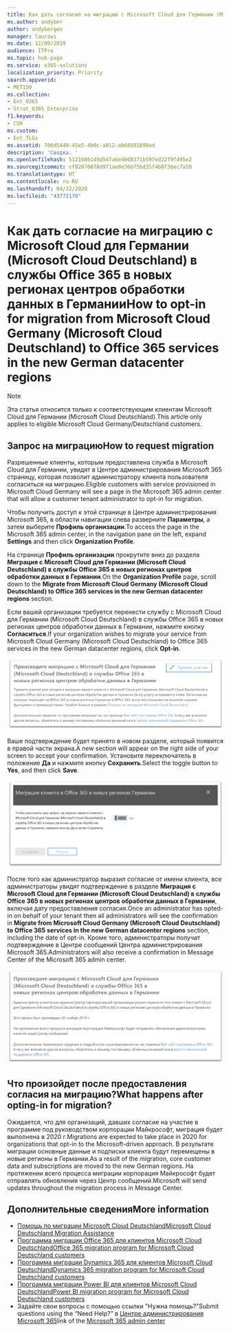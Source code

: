```yaml
---
title: Как дать согласие на миграцию с Microsoft Cloud для Германии (Microsoft Cloud Deutschland) в службы Office 365 в новых регионах центров обработки данных в Германии
ms.author: andyber
author: andybergen
manager: laurawi
ms.date: 12/09/2019
audience: ITPro
ms.topic: hub-page
ms.service: o365-solutions
localization_priority: Priority
search.appverid:
- MET150
ms.collection:
- Ent_O365
- Strat_O365_Enterprise
f1.keywords:
- CSH
ms.custom:
- Ent_TLGs
ms.assetid: 706d5449-45e5-4b0c-a012-ab60501899ad
description: 'Сводка. '
ms.openlocfilehash: 5121686149d547a6e4068371b597ed22f9f495e2
ms.sourcegitcommit: cf92870078d971ae8e36b75bd35f4b8f36ec7a50
ms.translationtype: HT
ms.contentlocale: ru-RU
ms.lasthandoff: 04/22/2020
ms.locfileid: "43772170"
---
```

# <a name="how-to-opt-in-for-migration-from-microsoft-cloud-germany-microsoft-cloud-deutschland-to-office-365-services-in-the-new-german-datacenter-regions"></a><span data-ttu-id="0a946-103">Как дать согласие на миграцию с Microsoft Cloud для Германии (Microsoft Cloud Deutschland) в службы Office 365 в новых регионах центров обработки данных в Германии</span><span class="sxs-lookup"><span data-stu-id="0a946-103">How to opt-in for migration from Microsoft Cloud Germany (Microsoft Cloud Deutschland) to Office 365 services in the new German datacenter regions</span></span>

>[!Note]
><span data-ttu-id="0a946-104">Эта статья относится только к соответствующим клиентам Microsoft Cloud для Германии (Microsoft Cloud Deutschland).</span><span class="sxs-lookup"><span data-stu-id="0a946-104">This article only applies to eligible Microsoft Cloud Germany/Deutschland customers.</span></span>
>

## <a name="how-to-request-migration"></a><span data-ttu-id="0a946-105">Запрос на миграцию</span><span class="sxs-lookup"><span data-stu-id="0a946-105">How to request migration</span></span>

<span data-ttu-id="0a946-106">Разрешенные клиенты, которым предоставлена служба в Microsoft Cloud для Германии, увидят в Центре администрирования Microsoft 365 страницу, которая позволит администратору клиента пользователя согласиться на миграцию.</span><span class="sxs-lookup"><span data-stu-id="0a946-106">Eligible customers with service provisioned in Microsoft Cloud Germany will see a page in the Microsoft 365 admin center that will allow a customer tenant administrator to opt-in for migration.</span></span>

<span data-ttu-id="0a946-107">Чтобы получить доступ к этой странице в Центре администрирования Microsoft 365, в области навигации слева разверните **Параметры**, а затем выберите **Профиль организации**.</span><span class="sxs-lookup"><span data-stu-id="0a946-107">To access the page in the Microsoft 365 admin center, in the navigation pane on the left, expand **Settings** and then click **Organization Profile**.</span></span>

<span data-ttu-id="0a946-108">На странице **Профиль организации** прокрутите вниз до раздела **Миграция с Microsoft Cloud для Германии (Microsoft Cloud Deutschland) в службы Office 365 в новых регионах центров обработки данных в Германии**.</span><span class="sxs-lookup"><span data-stu-id="0a946-108">On the **Organization Profile** page, scroll down to the **Migrate from Microsoft Cloud Germany (Microsoft Cloud Deutschland) to Office 365 services in the new German datacenter regions** section.</span></span>

<span data-ttu-id="0a946-109">Если вашей организации требуется перенести службу с Microsoft Cloud для Германии (Microsoft Cloud Deutschland) в службы Office 365 в новых регионах центров обработки данных в Германии, нажмите кнопку **Согласиться**.</span><span class="sxs-lookup"><span data-stu-id="0a946-109">If your organization wishes to migrate your service from Microsoft Cloud Germany (Microsoft Cloud Deutschland) to Office 365 services in the new German datacenter regions, click **Opt-in**.</span></span>
 
![Предоставление согласия](./media/ms-cloud-germany-migration-opt-in/tenant-migration.png)

<span data-ttu-id="0a946-111">Ваше подтверждение будет принято в новом разделе, который появится в правой части экрана.</span><span class="sxs-lookup"><span data-stu-id="0a946-111">A new section will appear on the right side of your screen to accept your confirmation.</span></span> <span data-ttu-id="0a946-112">Установите переключатель в положение **Да** и нажмите кнопку **Сохранить**.</span><span class="sxs-lookup"><span data-stu-id="0a946-112">Select the toggle button to **Yes**, and then click **Save**.</span></span>
 
![Принятие согласия](./media/ms-cloud-germany-migration-opt-in/tenant-migration-new-regions.png)

<span data-ttu-id="0a946-114">После того как администратор выразил согласие от имени клиента, все администраторы увидят подтверждение в разделе **Миграция с Microsoft Cloud для Германии (Microsoft Cloud Deutschland) в службы Office 365 в новых регионах центров обработки данных в Германии**, включая дату предоставления согласия.</span><span class="sxs-lookup"><span data-stu-id="0a946-114">Once an administrator has opted-in on behalf of your tenant then all administrators will see the confirmation in **Migrate from Microsoft Cloud Germany (Microsoft Cloud Deutschland) to Office 365 services in the new German datacenter regions** section, including the date of opt-in.</span></span> <span data-ttu-id="0a946-115">Кроме того, администраторы получат подтверждение в Центре сообщений Центра администрирования Microsoft 365.</span><span class="sxs-lookup"><span data-stu-id="0a946-115">Administrators will also receive a confirmation in Message Center of the Microsoft 365 admin center.</span></span> 
 
![Подтверждение согласия](./media/ms-cloud-germany-migration-opt-in/tenant-migration2.png)

## <a name="what-happens-after-opting-in-for-migration"></a><span data-ttu-id="0a946-117">Что произойдет после предоставления согласия на миграцию?</span><span class="sxs-lookup"><span data-stu-id="0a946-117">What happens after opting-in for migration?</span></span>

<span data-ttu-id="0a946-118">Ожидается, что для организаций, давших согласие на участие в программе под руководством корпорации Майкрософт, миграция будет выполнена в 2020 г.</span><span class="sxs-lookup"><span data-stu-id="0a946-118">Migrations are expected to take place in 2020 for organizations that opt-in to the Microsoft-driven approach.</span></span>  <span data-ttu-id="0a946-119">В результате миграции основные данные и подписки клиента будут перемещены в новые регионы в Германии.</span><span class="sxs-lookup"><span data-stu-id="0a946-119">As a result of the migration, core customer data and subscriptions are moved to the new German regions.</span></span>  <span data-ttu-id="0a946-120">На протяжении всего процесса миграции корпорация Майкрософт будет отправлять обновления через Центр сообщений.</span><span class="sxs-lookup"><span data-stu-id="0a946-120">Microsoft will send updates throughout the migration process in Message Center.</span></span>

## <a name="more-information"></a><span data-ttu-id="0a946-121">Дополнительные сведения</span><span class="sxs-lookup"><span data-stu-id="0a946-121">More information</span></span>

- [<span data-ttu-id="0a946-122">Помощь по миграции Microsoft Cloud Deutschland</span><span class="sxs-lookup"><span data-stu-id="0a946-122">Microsoft Cloud Deutschland Migration Assistance</span></span>](https://aka.ms/germanymigrateassist)
- [<span data-ttu-id="0a946-123">Программа миграции Office 365 для клиентов Microsoft Cloud Deutschland</span><span class="sxs-lookup"><span data-stu-id="0a946-123">Office 365 migration program for Microsoft Cloud Deutschland customers</span></span>](https://aka.ms/office365germanymove)
- [<span data-ttu-id="0a946-124">Программа миграции Dynamics 365 для клиентов Microsoft Cloud Deutschland</span><span class="sxs-lookup"><span data-stu-id="0a946-124">Dynamics 365 migration program for Microsoft Cloud Deutschland customers</span></span>](https://aka.ms/d365ceoptin)
- [<span data-ttu-id="0a946-125">Программа миграции Power BI для клиентов Microsoft Cloud Deutschland</span><span class="sxs-lookup"><span data-stu-id="0a946-125">Power BI migration program for Microsoft Cloud Deutschland customers</span></span>](https://aka.ms/pbioptin)
- <span data-ttu-id="0a946-126">Задайте свои вопросы с помощью ссылки "Нужна помощь?"</span><span class="sxs-lookup"><span data-stu-id="0a946-126">Submit questions using the “Need Help?”</span></span> <span data-ttu-id="0a946-127">в [Центре администрирования Microsoft 365](https://portal.office.de/)</span><span class="sxs-lookup"><span data-stu-id="0a946-127">link of the [Microsoft 365 admin center](https://portal.office.de/)</span></span>
